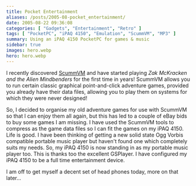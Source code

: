 ```yaml
---
title: Pocket Entertainment
aliases: /posts/2005-08-pocket_entertainment/
date: 2005-08-22 09:36:08
categories: [ "Gadgets", "Entertainment", "Retro" ]
tags: [ "PocketPC", "iPAQ 4150", "Emulation", "ScummVM", "MP3" ]
summary: Using an iPAQ 4150 PocketPC for games & music
sidebar: true
images: hero.webp
hero: hero.webp
---
```


I recently discovered [ScummVM](http://www.scummvm.org/) and have started playing
*Zak McKracken and the Alien Mindbenders* for the first time in years! ScummVM
allows you to run certain classic graphical point-and-click adventure games,
provided you already have their data files, allowing you to play them on
systems for which they were never designed!

So, I decided to organise my old adventure games for use with ScummVM so that I
can enjoy them all again, but this has led to a couple of eBay bids to buy some
games I am missing. I have used the ScummVM tools to compress as the game data
files so I can fit the games on my iPAQ 4150. Life is good. I have been thinking
of getting a new solid state Ogg Vorbis compatible portable music player but
haven't found one which completely suits my needs. So, my iPAQ 4150 is now
standing in as my portable music player too. This is thanks too the excellent
GSPlayer. I have configured my iPAQ 4150 to be a full time entertainment device.

I am off to get myself a decent set of head phones today, more on that later...
